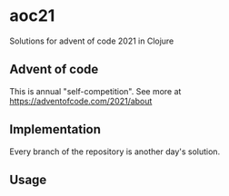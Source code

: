 # aoc21

Solutions for advent of code 2021 in Clojure

## Advent of code

This is annual "self-competition". See more at https://adventofcode.com/2021/about

## Implementation

Every branch of the repository is another day's solution.

## Usage

